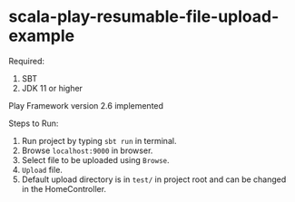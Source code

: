 # scala-play-resumable-file-upload-example

Required:
1. SBT
2. JDK 11 or higher

Play Framework version 2.6 implemented

Steps to Run:

1. Run project by typing ```sbt run``` in terminal.
2. Browse ```localhost:9000``` in browser.
3. Select file to be uploaded using ```Browse```.
4. ```Upload``` file.
5. Default upload directory is in ```test/``` in project root and can be changed in the HomeController.
